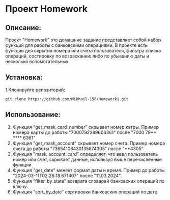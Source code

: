 # Проект Homework
## Описание:
Проект "Homework" это домашние задание представляет собой набор функций для работы с банковскими операциями.
В проекте есть функции для скрытия номера или счета пользователя, фильтра списка операций, состировку по возрасканию либо по убыванию даты и несколько вспомогательных.

## Установка:

1.Клонируйте репозиторий:

````
git clone https://github.com/Mikhail-156/Homework1.git
````

## Использование:
1. Функция "get_mask_card_number" скрывает номер катры.
Пример номера карты до работы "7000792289606361" после "7000 79** **** 6361"
2. Функция "get_mask_account" скрывает номер счета.
Пример номера счета до работы "73654108430135874305" после "**4305"
3. Функция "mask_account_card" определяет, что ввел пользователь номер или счет, скрывает данные, используя выше перечисленные функции
4. Функция "get_date" меняет формат даты и время.
Пример до работы "2024-03-11T02:26:18.671407" после "11.03.2024".
5. Функция "filter_by_state" возврата словарей банковских операций по ключу.
6. Функция "sort_by_date" сортировки банковских операций по дате.
